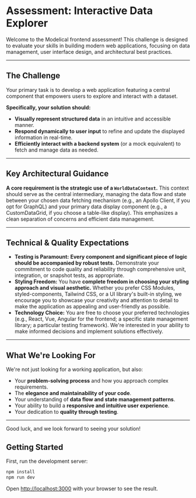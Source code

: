 # Assessment: Interactive Data Explorer

Welcome to the Modelical frontend assessment! This challenge is designed to evaluate your skills in building modern web applications, focusing on data management, user interface design, and architectural best practices.

---

## The Challenge

Your primary task is to develop a web application featuring a central component that empowers users to explore and interact with a dataset.

**Specifically, your solution should:**

- **Visually represent structured data** in an intuitive and accessible manner.
- **Respond dynamically to user input** to refine and update the displayed information in real-time.
- **Efficiently interact with a backend system** (or a mock equivalent) to fetch and manage data as needed.

---

## Key Architectural Guidance

**A core requirement is the strategic use of a `WorldDataContext`.** This context should serve as the central intermediary, managing the data flow and state between your chosen data fetching mechanism (e.g., an Apollo Client, if you opt for GraphQL) and your primary data display component (e.g., a CustomDataGrid, if you choose a table-like display). This emphasizes a clean separation of concerns and efficient data management.

---

## Technical & Quality Expectations

- **Testing is Paramount:** **Every component and significant piece of logic should be accompanied by robust tests.** Demonstrate your commitment to code quality and reliability through comprehensive unit, integration, or snapshot tests, as appropriate.
- **Styling Freedom:** You have **complete freedom in choosing your styling approach and visual aesthetic.** Whether you prefer CSS Modules, styled-components, Tailwind CSS, or a UI library's built-in styling, we encourage you to showcase your creativity and attention to detail to make the application as appealing and user-friendly as possible.
- **Technology Choice:** You are free to choose your preferred technologies (e.g., React, Vue, Angular for the frontend; a specific state management library; a particular testing framework). We're interested in your ability to make informed decisions and implement solutions effectively.

---

## What We're Looking For

We're not just looking for a working application, but also:

- Your **problem-solving process** and how you approach complex requirements.
- The **elegance and maintainability of your code**.
- Your understanding of **data flow and state management patterns**.
- Your ability to build a **responsive and intuitive user experience**.
- Your dedication to **quality through testing**.

---

Good luck, and we look forward to seeing your solution!

## Getting Started

First, run the development server:

```bash
npm install
npm run dev
```

Open [http://localhost:3000](http://localhost:3000) with your browser to see the result.
